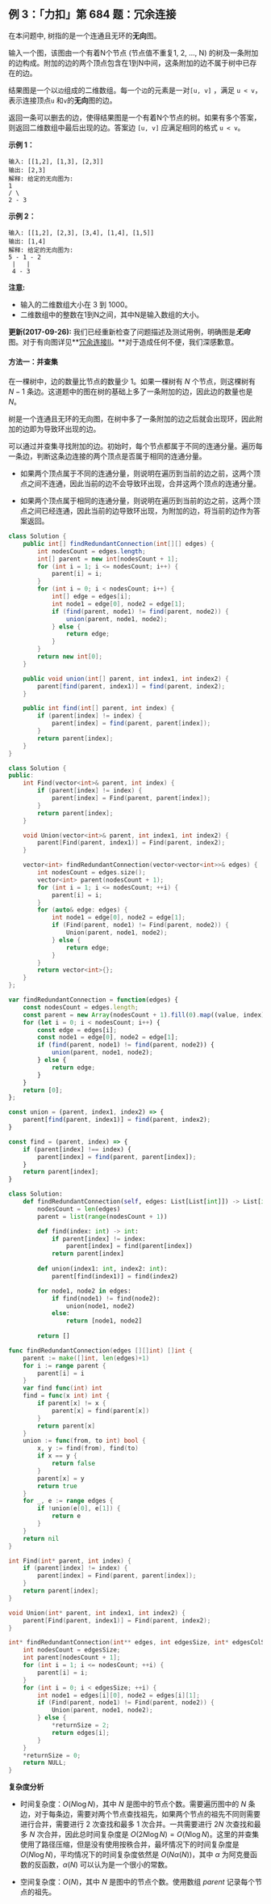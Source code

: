## 例 3：「力扣」第 684 题：冗余连接

在本问题中, 树指的是一个连通且无环的**无向**图。

输入一个图，该图由一个有着N个节点 (节点值不重复1, 2, ..., N) 的树及一条附加的边构成。附加的边的两个顶点包含在1到N中间，这条附加的边不属于树中已存在的边。

结果图是一个以`边`组成的二维数组。每一个`边`的元素是一对`[u, v]` ，满足 `u < v`，表示连接顶点`u` 和`v`的**无向**图的边。

返回一条可以删去的边，使得结果图是一个有着N个节点的树。如果有多个答案，则返回二维数组中最后出现的边。答案边 `[u, v]` 应满足相同的格式 `u < v`。

**示例 1：**

```
输入: [[1,2], [1,3], [2,3]]
输出: [2,3]
解释: 给定的无向图为:
1
/ \
2 - 3
```

**示例 2：**

```
输入: [[1,2], [2,3], [3,4], [1,4], [1,5]]
输出: [1,4]
解释: 给定的无向图为:
5 - 1 - 2
 |   |
 4 - 3
```

**注意:**

- 输入的二维数组大小在 3 到 1000。
- 二维数组中的整数在1到N之间，其中N是输入数组的大小。

**更新(2017-09-26):**
我们已经重新检查了问题描述及测试用例，明确图是***无向*** 图。对于有向图详见**[冗余连接II](https://leetcodechina.com/problems/redundant-connection-ii/description/)。**对于造成任何不便，我们深感歉意。

#### 方法一：并查集

在一棵树中，边的数量比节点的数量少 $1$。如果一棵树有 $N$ 个节点，则这棵树有 $N-1$ 条边。这道题中的图在树的基础上多了一条附加的边，因此边的数量也是 $N$。

树是一个连通且无环的无向图，在树中多了一条附加的边之后就会出现环，因此附加的边即为导致环出现的边。

可以通过并查集寻找附加的边。初始时，每个节点都属于不同的连通分量。遍历每一条边，判断这条边连接的两个顶点是否属于相同的连通分量。

- 如果两个顶点属于不同的连通分量，则说明在遍历到当前的边之前，这两个顶点之间不连通，因此当前的边不会导致环出现，合并这两个顶点的连通分量。

- 如果两个顶点属于相同的连通分量，则说明在遍历到当前的边之前，这两个顶点之间已经连通，因此当前的边导致环出现，为附加的边，将当前的边作为答案返回。

```Java [sol1-Java]
class Solution {
    public int[] findRedundantConnection(int[][] edges) {
        int nodesCount = edges.length;
        int[] parent = new int[nodesCount + 1];
        for (int i = 1; i <= nodesCount; i++) {
            parent[i] = i;
        }
        for (int i = 0; i < nodesCount; i++) {
            int[] edge = edges[i];
            int node1 = edge[0], node2 = edge[1];
            if (find(parent, node1) != find(parent, node2)) {
                union(parent, node1, node2);
            } else {
                return edge;
            }
        }
        return new int[0];
    }

    public void union(int[] parent, int index1, int index2) {
        parent[find(parent, index1)] = find(parent, index2);
    }

    public int find(int[] parent, int index) {
        if (parent[index] != index) {
            parent[index] = find(parent, parent[index]);
        }
        return parent[index];
    }
}
```

```C++ [sol1-C++]
class Solution {
public:
    int Find(vector<int>& parent, int index) {
        if (parent[index] != index) {
            parent[index] = Find(parent, parent[index]);
        }
        return parent[index];
    }

    void Union(vector<int>& parent, int index1, int index2) {
        parent[Find(parent, index1)] = Find(parent, index2);
    }

    vector<int> findRedundantConnection(vector<vector<int>>& edges) {
        int nodesCount = edges.size();
        vector<int> parent(nodesCount + 1);
        for (int i = 1; i <= nodesCount; ++i) {
            parent[i] = i;
        }
        for (auto& edge: edges) {
            int node1 = edge[0], node2 = edge[1];
            if (Find(parent, node1) != Find(parent, node2)) {
                Union(parent, node1, node2);
            } else {
                return edge;
            }
        }
        return vector<int>{};
    }
};
```

```JavaScript [sol1-JavaScript]
var findRedundantConnection = function(edges) {
    const nodesCount = edges.length;
    const parent = new Array(nodesCount + 1).fill(0).map((value, index) => index);
    for (let i = 0; i < nodesCount; i++) {
        const edge = edges[i];
        const node1 = edge[0], node2 = edge[1];
        if (find(parent, node1) != find(parent, node2)) {
            union(parent, node1, node2);
        } else {
            return edge;
        }
    }
    return [0];
};

const union = (parent, index1, index2) => {
    parent[find(parent, index1)] = find(parent, index2);
}

const find = (parent, index) => {
    if (parent[index] !== index) {
        parent[index] = find(parent, parent[index]);
    }
    return parent[index];
}
```

```Python [sol1-Python3]
class Solution:
    def findRedundantConnection(self, edges: List[List[int]]) -> List[int]:
        nodesCount = len(edges)
        parent = list(range(nodesCount + 1))

        def find(index: int) -> int:
            if parent[index] != index:
                parent[index] = find(parent[index])
            return parent[index]
        
        def union(index1: int, index2: int):
            parent[find(index1)] = find(index2)

        for node1, node2 in edges:
            if find(node1) != find(node2):
                union(node1, node2)
            else:
                return [node1, node2]
        
        return []
```

```go [sol1-Golang]
func findRedundantConnection(edges [][]int) []int {
    parent := make([]int, len(edges)+1)
    for i := range parent {
        parent[i] = i
    }
    var find func(int) int
    find = func(x int) int {
        if parent[x] != x {
            parent[x] = find(parent[x])
        }
        return parent[x]
    }
    union := func(from, to int) bool {
        x, y := find(from), find(to)
        if x == y {
            return false
        }
        parent[x] = y
        return true
    }
    for _, e := range edges {
        if !union(e[0], e[1]) {
            return e
        }
    }
    return nil
}
```

```C [sol1-C]
int Find(int* parent, int index) {
    if (parent[index] != index) {
        parent[index] = Find(parent, parent[index]);
    }
    return parent[index];
}

void Union(int* parent, int index1, int index2) {
    parent[Find(parent, index1)] = Find(parent, index2);
}

int* findRedundantConnection(int** edges, int edgesSize, int* edgesColSize, int* returnSize) {
    int nodesCount = edgesSize;
    int parent[nodesCount + 1];
    for (int i = 1; i <= nodesCount; ++i) {
        parent[i] = i;
    }
    for (int i = 0; i < edgesSize; ++i) {
        int node1 = edges[i][0], node2 = edges[i][1];
        if (Find(parent, node1) != Find(parent, node2)) {
            Union(parent, node1, node2);
        } else {
            *returnSize = 2;
            return edges[i];
        }
    }
    *returnSize = 0;
    return NULL;
}
```

**复杂度分析**

- 时间复杂度：$O(N \log N)$，其中 $N$ 是图中的节点个数。需要遍历图中的 $N$ 条边，对于每条边，需要对两个节点查找祖先，如果两个节点的祖先不同则需要进行合并，需要进行 $2$ 次查找和最多 $1$ 次合并。一共需要进行 $2N$ 次查找和最多 $N$ 次合并，因此总时间复杂度是 $O(2N \log N)=O(N \log N)$。这里的并查集使用了路径压缩，但是没有使用按秩合并，最坏情况下的时间复杂度是 $O(N \log N)$，平均情况下的时间复杂度依然是 $O(N \alpha (N))$，其中 $\alpha$ 为阿克曼函数的反函数，$\alpha (N)$ 可以认为是一个很小的常数。

- 空间复杂度：$O(N)$，其中 $N$ 是图中的节点个数。使用数组 $\textit{parent}$ 记录每个节点的祖先。